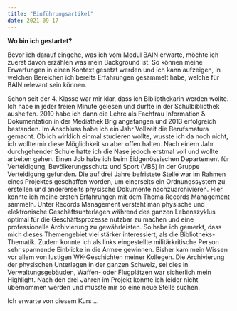 ```yaml
---
title: "Einführungsartikel"
date: 2021-09-17
---
```


**Wo bin ich gestartet?**

Bevor ich darauf eingehe, was ich vom Modul BAIN erwarte, möchte ich zuerst davon erzählen was mein Background ist. So können meine Erwartungen in einen Kontext gesetzt werden  und ich kann aufzeigen, in welchen Bereichen ich bereits Erfahrungen gesammelt habe, welche für BAIN relevant sein können.

Schon seit der 4. Klasse war mir klar, dass ich Bibliothekarin werden wollte. Ich habe in jeder freien Minute gelesen und durfte in der Schulbibliothek aushelfen. 2010 habe ich dann die Lehre als Fachfrau Information & Dokumentation in der Mediathek Brig angefangen und 2013 erfolgreich bestanden. Im Anschluss habe ich ein Jahr Vollzeit die Berufsmatura gemacht. Ob ich wirklich einmal studieren wollte, wusste ich da noch nicht, ich wollte mir diese Möglichkeit so aber offen halten. Nach einem Jahr durchgehender Schule hatte ich die Nase jedoch erstmal voll und wollte arbeiten gehen. Einen Job habe ich beim Eidgenössischen Departement für Verteidigung, Bevölkerungsschutz und Sport (VBS) in der Gruppe Verteidigung gefunden. Die auf drei Jahre befristete Stelle war im Rahmen eines Projektes geschaffen worden, um einerseits ein Ordnungssystem zu erstellen und andererseits physische Dokumente nachzuarchivieren. Hier konnte ich meine ersten Erfahrungen mit dem Thema Records Management sammeln. Unter Records Management versteht man physische und elektronische Geschäftsunterlagen während des ganzen Lebenszyklus optimal für die Geschäftsprozesse nutzbar zu machen und eine professionelle Archivierung zu gewährleisten. So habe ich gemerkt, dass mich dieses Themengebiet viel stärker interessiert, als die Bibliotheks-Thematik. Zudem konnte ich als links eingestellte militärkritische Person sehr spannende Einblicke in die Armee gewinnen. Bisher kam mein Wissen vor allem von lustigen WK-Geschichten meiner Kollegen. Die Archivierung der physischen Unterlagen in der ganzen Schweiz, sei dies in Verwaltungsgebäuden, Waffen- oder Flugplätzen war sicherlich mein Highlight.  Nach den drei Jahren im Projekt konnte ich leider nicht übernommen werden und musste mir so eine neue Stelle suchen.



Ich erwarte von diesem Kurs ...
